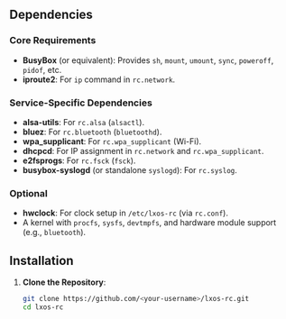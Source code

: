 
## Dependencies
### Core Requirements
- **BusyBox** (or equivalent): Provides `sh`, `mount`, `umount`, `sync`, `poweroff`, `pidof`, etc.
- **iproute2**: For `ip` command in `rc.network`.

### Service-Specific Dependencies
- **alsa-utils**: For `rc.alsa` (`alsactl`).
- **bluez**: For `rc.bluetooth` (`bluetoothd`).
- **wpa_supplicant**: For `rc.wpa_supplicant` (Wi-Fi).
- **dhcpcd**: For IP assignment in `rc.network` and `rc.wpa_supplicant`.
- **e2fsprogs**: For `rc.fsck` (`fsck`).
- **busybox-syslogd** (or standalone `syslogd`): For `rc.syslog`.

### Optional
- **hwclock**: For clock setup in `/etc/lxos-rc` (via `rc.conf`).
- A kernel with `procfs`, `sysfs`, `devtmpfs`, and hardware module support (e.g., `bluetooth`).

## Installation
1. **Clone the Repository**:
   ```bash
   git clone https://github.com/<your-username>/lxos-rc.git
   cd lxos-rc
